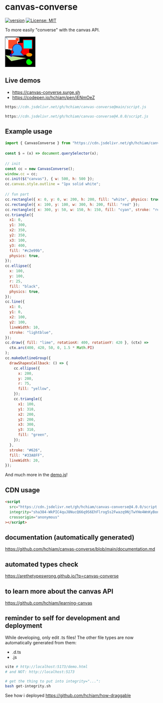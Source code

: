 # canvas-converse

[![version](https://img.shields.io/npm/v/canvas-converse.svg?style=flat-square&color=423a73)](https://www.npmjs.com/package/canvas-converse) [![License: MIT](https://img.shields.io/badge/License-MIT-f5d20d.svg?style=flat-square)](https://github.com/hchiam/canvas-converse/blob/main/LICENSE)

To more easily "converse" with the canvas API.

<img src="Demo_Screen_Recording.gif" alt="video of demo" height="100">

## Live demos

- <https://canvas-converse.surge.sh>
- <https://codepen.io/hchiam/pen/jENmOeZ>

```js
https://cdn.jsdelivr.net/gh/hchiam/canvas-converse@main/script.js
```

```js
https://cdn.jsdelivr.net/gh/hchiam/canvas-converse@4.0.0/script.js
```

## Example usage

```js
import { CanvasConverse } from "https://cdn.jsdelivr.net/gh/hchiam/canvas-converse@4.0.0/script.js";

const $ = (x) => document.querySelector(x);

// init
const cc = new CanvasConverse();
window.cc = cc;
cc.init($("canvas"), { w: 500, h: 500 });
cc.canvas.style.outline = "1px solid white";

// fun part
cc.rectangle({ x: 0, y: 0, w: 200, h: 200, fill: "white", physics: true });
cc.rectangle({ x: 100, y: 100, w: 300, h: 200, fill: "red" });
cc.rectangle({ x: 300, y: 50, w: 150, h: 150, fill: "cyan", stroke: "red" });
cc.triangle({
  x1: 0,
  y1: 300,
  x2: 350,
  y2: 350,
  x3: 100,
  y3: 400,
  fill: "#c2e99b",
  physics: true,
});
cc.ellipse({
  x: 100,
  y: 100,
  r: 25,
  fill: "black",
  physics: true,
});
cc.line({
  x1: 0,
  y1: 0,
  x2: 100,
  y2: 100,
  lineWidth: 10,
  stroke: "lightblue",
});
cc.draw({ fill: "lime", rotationX: 400, rotationY: 420 }, (ctx) =>
  ctx.arc(400, 420, 50, 0, 1.5 * Math.PI)
);
cc.makeOutlineGroup({
  drawShapesCallback: () => {
    cc.ellipse({
      x: 200,
      y: 200,
      r: 75,
      fill: "yellow",
    });
    cc.triangle({
      x1: 100,
      y1: 310,
      x2: 200,
      y2: 200,
      x3: 300,
      y3: 310,
      fill: "green",
    });
  },
  stroke: "#626",
  fill: "#33A8FF",
  lineWidth: 20,
});
```

And much more in the [demo.js](https://github.com/hchiam/canvas-converse/blob/main/demo.js)!

## CDN usage

```html
<script
  src="https://cdn.jsdelivr.net/gh/hchiam/canvas-converse@4.0.0/script.js"
  integrity="sha384-WkPIC4quJ8NucQ66q9S6EhFlrog5s2Fwazq9NjTwYHe4WnKyBon/wRwaHYOoBtOv"
  crossorigin="anonymous"
></script>
```

## documentation (automatically generated)

<https://github.com/hchiam/canvas-converse/blob/main/documentation.md>

## automated types check

<https://arethetypeswrong.github.io/?p=canvas-converse>

## to learn more about the canvas API

<https://github.com/hchiam/learning-canvas>

## reminder to self for development and deployment

While developing, only edit .ts files! The other file types are now automatically generated from them:

- .d.ts
- .js

```bash
vite # http://localhost:5173/demo.html
# and NOT: http://localhost:5173
```

```bash
# get the thing to put into integrity="...":
bash get-integrity.sh
```

See how i deployed <https://github.com/hchiam/how-draggable>
